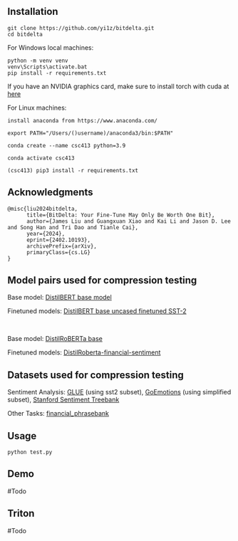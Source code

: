 ## Installation

```
git clone https://github.com/yi1z/bitdelta.git
cd bitdelta
```

For Windows local machines:
```
python -m venv venv
venv\Scripts\activate.bat
pip install -r requirements.txt
```
If you have an NVIDIA graphics card, make sure to install torch with cuda at [here](https://pytorch.org/get-started/locally/)

For Linux machines:
```
install anaconda from https://www.anaconda.com/

export PATH="/Users/()username)/anaconda3/bin:$PATH"

conda create --name csc413 python=3.9

conda activate csc413

(csc413) pip3 install -r requirements.txt
```

## Acknowledgments

```
@misc{liu2024bitdelta,
      title={BitDelta: Your Fine-Tune May Only Be Worth One Bit},
      author={James Liu and Guangxuan Xiao and Kai Li and Jason D. Lee and Song Han and Tri Dao and Tianle Cai},
      year={2024},
      eprint={2402.10193},
      archivePrefix={arXiv},
      primaryClass={cs.LG}
}
```

## Model pairs used for compression testing
Base model: [DistilBERT base model](https://huggingface.co/distilbert/distilbert-base-uncased)

Finetuned models: [DistilBERT base uncased finetuned SST-2](https://huggingface.co/distilbert/distilbert-base-uncased-finetuned-sst-2-english)

<br>

Base model: [DistilRoBERTa base](https://huggingface.co/distilbert/distilroberta-base)

Finetuned models: [DistilRoberta-financial-sentiment](https://huggingface.co/mrm8488/distilroberta-finetuned-financial-news-sentiment-analysis)

## Datasets used for compression testing
Sentiment Analysis: [GLUE](https://huggingface.co/datasets/nyu-mll/glue) (using sst2 subset), [GoEmotions](https://huggingface.co/datasets/go_emotions) (using simplified subset), [Stanford Sentiment Treebank](https://huggingface.co/datasets/stanfordnlp/sst2)

Other Tasks: [financial_phrasebank](https://huggingface.co/datasets/financial_phrasebank)

## Usage

```
python test.py
```

## Demo

#Todo

## Triton

#Todo
